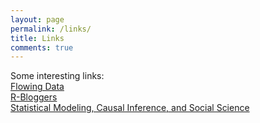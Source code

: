 ```yaml
---
layout: page
permalink: /links/
title: Links
comments: true
---
```


Some interesting links:<br>
<a href="http://www.flowingdata.com" target="_blank">Flowing Data</a><br>
<a href="http://www.r-bloggers.com" target="_blank">R-Bloggers</a><br>
<a href="http://andrewgelman.com" target="_blank">Statistical Modeling, Causal Inference, and Social Science</a><br>


[^1]: Since open sourcing this theme I have released a couple other Jekyll themes. My website [Made Mistakes](http://mademistakes.com) is currently using a modified version of my [So Simple Theme](http://mmistakes.github.io/so-simple-theme/).

[^2]: Fancy avatars provided by [Brandon Mathis](http://brandonmathis.com/projects/fancy-avatars/demo/) under a [Creative Commons Attribution 3.0 License](http://creativecommons.org/licenses/by/3.0/).
